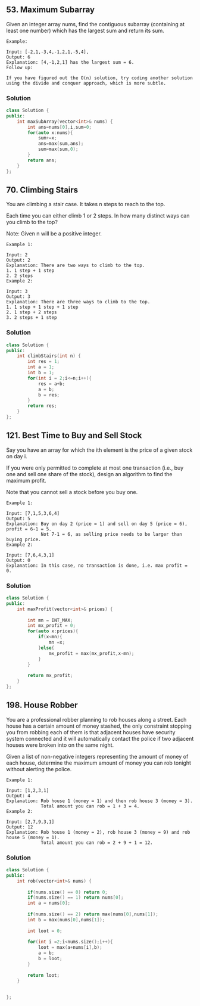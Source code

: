 ## 53. Maximum Subarray

Given an integer array nums, find the contiguous subarray (containing at least one number) which has the largest sum and return its sum.

```
Example:

Input: [-2,1,-3,4,-1,2,1,-5,4],
Output: 6
Explanation: [4,-1,2,1] has the largest sum = 6.
Follow up:

If you have figured out the O(n) solution, try coding another solution using the divide and conquer approach, which is more subtle.
```
### Solution

```cpp
class Solution {
public:
    int maxSubArray(vector<int>& nums) {
        int ans=nums[0],i,sum=0;
        for(auto x:nums){
            sum+=x;
            ans=max(sum,ans);
            sum=max(sum,0);
        }
        return ans;
    }
};

```

## 70. Climbing Stairs

You are climbing a stair case. It takes n steps to reach to the top.

Each time you can either climb 1 or 2 steps. In how many distinct ways can you climb to the top?

Note: Given n will be a positive integer.

```
Example 1:

Input: 2
Output: 2
Explanation: There are two ways to climb to the top.
1. 1 step + 1 step
2. 2 steps
Example 2:

Input: 3
Output: 3
Explanation: There are three ways to climb to the top.
1. 1 step + 1 step + 1 step
2. 1 step + 2 steps
3. 2 steps + 1 step
```

### Solution

```cpp
class Solution {
public:
    int climbStairs(int n) {
        int res = 1;
        int a = 1;
        int b = 1;
        for(int i = 2;i<=n;i++){
            res = a+b;
            a = b;
            b = res;
        }
        return res;
    }
};
```

## 121. Best Time to Buy and Sell Stock

Say you have an array for which the ith element is the price of a given stock on day i.

If you were only permitted to complete at most one transaction (i.e., buy one and sell one share of the stock), design an algorithm to find the maximum profit.

Note that you cannot sell a stock before you buy one.
```
Example 1:

Input: [7,1,5,3,6,4]
Output: 5
Explanation: Buy on day 2 (price = 1) and sell on day 5 (price = 6), profit = 6-1 = 5.
             Not 7-1 = 6, as selling price needs to be larger than buying price.
Example 2:

Input: [7,6,4,3,1]
Output: 0
Explanation: In this case, no transaction is done, i.e. max profit = 0.
```

### Solution

```cpp
class Solution {
public:
    int maxProfit(vector<int>& prices) {
        
        int mn = INT_MAX;
        int mx_profit = 0;
        for(auto x:prices){
            if(x<mn){
                mn =x;
            }else{
                mx_profit = max(mx_profit,x-mn);
            }
        }
        
        return mx_profit;
    }
};
```


## 198. House Robber

You are a professional robber planning to rob houses along a street. Each house has a certain amount of money stashed, the only constraint stopping you from robbing each of them is that adjacent houses have security system connected and it will automatically contact the police if two adjacent houses were broken into on the same night.

Given a list of non-negative integers representing the amount of money of each house, determine the maximum amount of money you can rob tonight without alerting the police.

```
Example 1:

Input: [1,2,3,1]
Output: 4
Explanation: Rob house 1 (money = 1) and then rob house 3 (money = 3).
             Total amount you can rob = 1 + 3 = 4.
Example 2:

Input: [2,7,9,3,1]
Output: 12
Explanation: Rob house 1 (money = 2), rob house 3 (money = 9) and rob house 5 (money = 1).
             Total amount you can rob = 2 + 9 + 1 = 12.
```

### Solution

```cpp
class Solution {
public:
    int rob(vector<int>& nums) {
        
        if(nums.size() == 0) return 0;
        if(nums.size() == 1) return nums[0];
        int a = nums[0];
        
        if(nums.size() == 2) return max(nums[0],nums[1]); 
        int b = max(nums[0],nums[1]);
        
        int loot = 0;
        
        for(int i =2;i<nums.size();i++){
            loot = max(a+nums[i],b);
            a = b;
            b = loot;
        }
        
        return loot;
    }
    
   
};
```